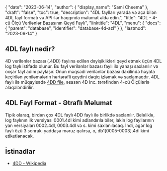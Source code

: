 {
  "date": "2023-06-14",
  "author": {
    "display_name": "Sami Cheema"
},
  "draft": "false",
  "toc": true,
  "description": "4DL faylları yarada və aça bilən 4DL fayl formatı və API-lər haqqında məlumat əldə edin.",
  "title": "4DL - 4-cü Ölçü Verilənlər Bazasının Qeyd Faylı",
  "linktitle": "4DL",
  "menu": {
    "docs": {
      "parent": "database",
      "identifier": "database-4d-azl"
}
},
  "lastmod": "2023-06-14"
}

## 4DL faylı nədir?

4D verilənlər bazası (.4DD) faylına edilən dəyişiklikləri qeyd etmək üçün 4DL log faylı istifadə olunur. Bu fayl verilənlər bazası faylı ilə yanaşı saxlanılır və oxşar fayl adını paylaşır. Onun məqsədi verilənlər bazası daxilində həyata keçirilən yeniləmələrin hərtərəfli qeydini dəqiq izləmək və saxlamaqdır. 4DL faylı ilə müqayisədə [4DD file](/database/4dd/), əsasən 4D Inc. tərəfindən 4-cü Ölçülərlə əlaqələndirilir.

## 4DL Fayl Format - Ətraflı Məlumat

Tipik olaraq, birdən çox 4DL faylı 4DD faylı ilə birlikdə saxlanılır. Beləliklə, log faylının ilk versiyası 0001.4dl kimi adlandırıla bilər, lakin log fayllarının yan versiyaları 0002.4dl, 0003.4dl və s. kimi saxlanılacaq. İndi, əgər log faylı özü 3 sonrakı yaddaşa məruz qalırsa, o, db1[0005-0003].4dl kimi etiketlənəcək.

## İstinadlar

* [4DD - Wikipedia](https://en.m.wikipedia.org/wiki/4th_Dimension_(software))
